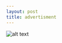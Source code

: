 ```yaml
---
layout: post
title: advertisment
---
```


![alt text](https://fbcdn-sphotos-b-a.akamaihd.net/hphotos-ak-xfp1/v/t1.0-9/1555268_10152785726282683_4880539255870214367_n.jpg?oh=9c8e5064890a9f07fad52a1b2cd915f6&oe=55A7E6AC&__gda__=1437161724_68d448635d23315d619e55eaf485ce71 "Casa Natura")

